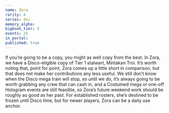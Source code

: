 ```yaml
---
name: Zora
rarity: 4
series: dsc
memory_alpha:
bigbook_tier: 5
events: 25
in_portal:
published: true
---
```


If you’re going to be a copy, you might as well copy from the best. In Zora, we have a Disco-eligible copy of Tier 1 stalwart, Mintakan Troi. It’s worth noting that, point for point, Zora comes up a little short in comparison, but that does not make her contributions any less useful. We still don’t know when the Disco mega train will stop, so until we do, it’s always going to be worth grabbing any crew that can cash in, and a Costumed mega or one-off Hologram events are still feasible, so Zora’s future weekend work should be roughly as good as her past. For established rosters, she’s destined to be frozen until Disco time, but for newer players, Zora can be a daily use anchor.

